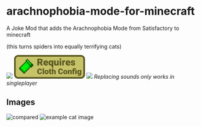 # arachnophobia-mode-for-minecraft

A Joke Mod that adds the Arachnophobia Mode from Satisfactory to minecraft

(this turns spiders into equally terrifying cats)

[<img src="https://i.imgur.com/c1DH9VL.png" style="height:62px;">](https://modrinth.com/mod/fabric-language-kotlin)
[<img src="https://raw.githubusercontent.com/Jab125/Jab125/main/imgs/requiredClothConfig.png" style="height:62px;">](https://curseforge.com/minecraft/mc-mods/cloth-config)
[<img src="https://dl.isxander.dev/badges/suggests-mod-menu.png" style="height:62px;">](https://modrinth.com/mod/modmenu)
*Replacing sounds only works in singleplayer*

## Images

![compared](https://i.imgur.com/hELWIls.png)
![example cat image](https://i.imgur.com/qeKUgat.png)


